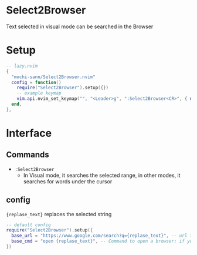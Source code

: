 # Select2Browser

Text selected in visual mode can be searched in the Browser

# Setup
```lua
-- lazy.nvim
{
  "mochi-sann/Select2Browser.nvim"
  config = function()
    require("Select2Browser").setup({})
    -- example keymap
    vim.api.nvim_set_keymap("", "<Leader>g", ":Select2Browser<CR>", { noremap = true, silent = true })
  end,
},
```

# Interface

## Commands

* `:Select2Browser`
    * In Visual mode, it searches the selected range, in other modes, it searches for words under the cursor

## config
`{replase_text}` replaces the selected string
```lua
-- default config
require("Select2Browser").setup({
  base_url = "https://www.google.com/search?q={replase_text}", -- url to open in browser
  base_cmd = "open {replase_text}", -- Command to open a browser; if you are using windows or Linux, please change it
})
```

